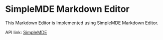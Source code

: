 # SimpleMDE Markdown Editor

This Markdown Editor is Implemented using SimpleMDE Markdown Editor.

API link: [SimpleMDE](https://simplemde.com/)